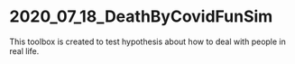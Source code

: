 # 2020_07_18_DeathByCovidFunSim
This toolbox is created to test hypothesis about how to deal with people in real life. 
